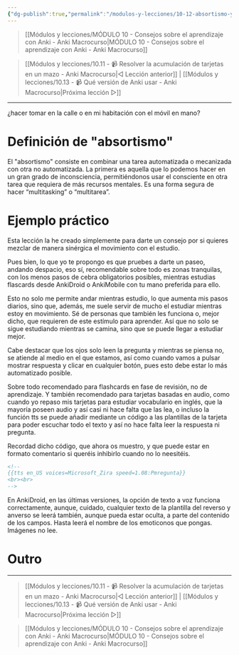 ```yaml
---
{"dg-publish":true,"permalink":"/modulos-y-lecciones/10-12-absortismo-y-anki-anki-macrocurso/","noteIcon":""}
---
```



> [[Módulos y lecciones/MÓDULO 10 - Consejos sobre el aprendizaje con Anki - Anki Macrocurso\|MÓDULO 10 - Consejos sobre el aprendizaje con Anki - Anki Macrocurso]]

> [[Módulos y lecciones/10.11 - 📹 Resolver la acumulación de tarjetas en un mazo - Anki Macrocurso\|◁ Lección anterior]] | [[Módulos y lecciones/10.13 - 📹 Qué versión de Anki usar - Anki Macrocurso\|Próxima lección ▷]]

---

¿hacer tomar en la calle o en mi habitación con el móvil en mano?

# Definición de "absortismo"
El "absortismo" consiste en combinar una tarea automatizada o mecanizada con otra no automatizada. La primera es aquella que lo podemos hacer en un gran grado de inconsciencia, permitiéndonos usar el consciente en otra tarea que requiera de más recursos mentales. Es una forma segura de hacer “multitasking” o “multitarea”.

# Ejemplo práctico
Esta lección la he creado simplemente para darte un consejo por si quieres mezclar de manera sinérgica el movimiento con el estudio.

Pues bien, lo que yo te propongo es que pruebes a darte un paseo, andando despacio, eso sí, recomendable sobre todo es zonas tranquilas, con los menos pasos de cebra obligatorios posibles, mientras estudias flascards desde AnkiDroid o AnkiMobile con tu mano preferida para ello.

Esto no solo me permite andar mientras estudio, lo que aumenta mis pasos diarios, sino que, además, me suele servir de mucho el estudiar mientras estoy en movimiento. Sé de personas que también les funciona o, mejor dicho, que requieren de este estímulo para aprender. Así que no solo se sigue estudiando mientras se camina, sino que se puede llegar a estudiar mejor.

Cabe destacar que los ojos solo leen la pregunta y mientras se piensa no, se atiende al medio en el que estamos, así como cuando vamos a pulsar mostrar respuesta y clicar en cualquier botón, pues esto debe estar lo más automatizado posible.

Sobre todo recomendado para flashcards en fase de revisión, no de aprendizaje. Y también recomendado para tarjetas basadas en audio, como cuando yo repaso mis tarjetas para estudiar vocabulario en inglés, que la mayoría poseen audio y así casi ni hace falta que las lea, o incluso la función tts se puede añadir mediante un código a las plantillas de la tarjeta para poder escuchar todo el texto y así no hace falta leer la respuesta ni pregunta. 

Recordad dicho código, que ahora os muestro, y que puede estar en formato comentario si queréis inhibirlo cuando no lo neesitéis.

```HTML
<!--
{{tts en_US voices=Microsoft_Zira speed=1.08:Pmregunta}}
<br><br>
-->
```

En AnkiDroid, en las últimas versiones, la opción de texto a voz funciona correctamente, aunque, cuidado, cualquier texto de la plantilla del reverso y anverso se leerá también, aunque pueda estar oculta, a parte del contenido de los campos. Hasta leerá el nombre de los emoticonos que pongas. Imágenes no lee.

# Outro

---

> [[Módulos y lecciones/10.11 - 📹 Resolver la acumulación de tarjetas en un mazo - Anki Macrocurso\|◁ Lección anterior]] | [[Módulos y lecciones/10.13 - 📹 Qué versión de Anki usar - Anki Macrocurso\|Próxima lección ▷]]

> [[Módulos y lecciones/MÓDULO 10 - Consejos sobre el aprendizaje con Anki - Anki Macrocurso\|MÓDULO 10 - Consejos sobre el aprendizaje con Anki - Anki Macrocurso]]